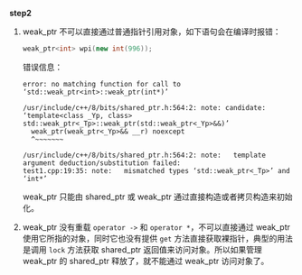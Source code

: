 __step2__

1. weak_ptr 不可以直接通过普通指针引用对象，如下语句会在编译时报错：

    ```cpp
    weak_ptr<int> wpi(new int(996));
    ```

    错误信息：

    ```
    error: no matching function for call to ‘std::weak_ptr<int>::weak_ptr(int*)’
    
    /usr/include/c++/8/bits/shared_ptr.h:564:2: note: candidate: ‘template<class _Yp, class> std::weak_ptr<_Tp>::weak_ptr(std::weak_ptr<_Yp>&&)’
      weak_ptr(weak_ptr<_Yp>&& __r) noexcept
      ^~~~~~~~
      
    /usr/include/c++/8/bits/shared_ptr.h:564:2: note:   template argument deduction/substitution failed:
    test1.cpp:19:35: note:   mismatched types ‘std::weak_ptr<_Tp>’ and ‘int*’
    ```

    weak_ptr 只能由 shared_ptr 或 weak_ptr 通过直接构造或者拷贝构造来初始化。

2. weak_ptr 没有重载 `operator ->` 和 `operator *`，不可以直接通过 weak_ptr 使用它所指的对象，同时它也没有提供 `get` 方法直接获取裸指针，典型的用法是调用 `lock` 方法获取 shared_ptr 返回值来访问对象。所以如果管理 weak_ptr 的 shared_ptr 释放了，就不能通过 weak_ptr 访问对象了。

